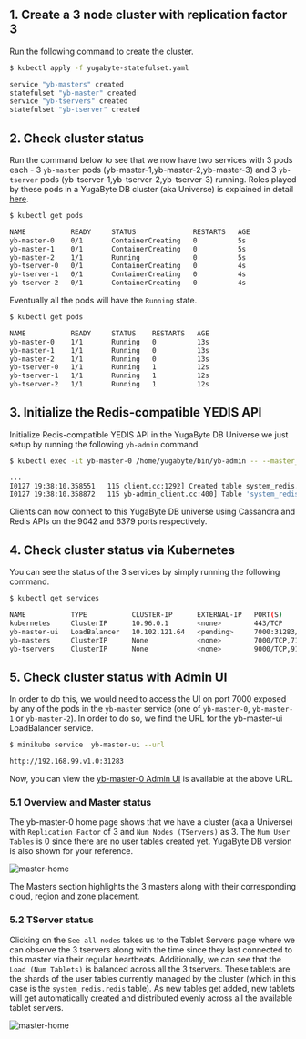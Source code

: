 ## 1. Create a 3 node cluster with replication factor 3 

Run the following command to create the cluster.

```{.sh .copy .separator-dollar}
$ kubectl apply -f yugabyte-statefulset.yaml
```
```sh
service "yb-masters" created
statefulset "yb-master" created
service "yb-tservers" created
statefulset "yb-tserver" created
```

## 2. Check cluster status

Run the command below to see that we now have two services with 3 pods each - 3 `yb-master` pods (yb-master-1,yb-master-2,yb-master-3) and 3 `yb-tserver` pods (yb-tserver-1,yb-tserver-2,yb-tserver-3) running. Roles played by these pods in a YugaByte DB cluster (aka Universe) is explained in detail [here](../../architecture/concepts/universe/).

```{.sh .copy .separator-dollar}
$ kubectl get pods
```
```sh
NAME           READY     STATUS              RESTARTS   AGE
yb-master-0    0/1       ContainerCreating   0          5s
yb-master-1    0/1       ContainerCreating   0          5s
yb-master-2    1/1       Running             0          5s
yb-tserver-0   0/1       ContainerCreating   0          4s
yb-tserver-1   0/1       ContainerCreating   0          4s
yb-tserver-2   0/1       ContainerCreating   0          4s
```

Eventually all the pods will have the `Running` state.

```{.sh .copy .separator-dollar}
$ kubectl get pods
```
```sh
NAME           READY     STATUS    RESTARTS   AGE
yb-master-0    1/1       Running   0          13s
yb-master-1    1/1       Running   0          13s
yb-master-2    1/1       Running   0          13s
yb-tserver-0   1/1       Running   1          12s
yb-tserver-1   1/1       Running   1          12s
yb-tserver-2   1/1       Running   1          12s
```


## 3. Initialize the Redis-compatible YEDIS API

Initialize Redis-compatible YEDIS API in the YugaByte DB Universe we just setup by running the following `yb-admin` command. 

```{.sh .copy .separator-dollar}
$ kubectl exec -it yb-master-0 /home/yugabyte/bin/yb-admin -- --master_addresses yb-master-0.yb-masters.default.svc.cluster.local:7100,yb-master-1.yb-masters.default.svc.cluster.local:7100,yb-master-2.yb-masters.default.svc.cluster.local:7100 setup_redis_table
```
```sh
...
I0127 19:38:10.358551   115 client.cc:1292] Created table system_redis.redis of type REDIS_TABLE_TYPE
I0127 19:38:10.358872   115 yb-admin_client.cc:400] Table 'system_redis.redis' created.
```

Clients can now connect to this YugaByte DB universe using Cassandra and Redis APIs on the 9042 and 6379 ports respectively.

## 4. Check cluster status via Kubernetes

You can see the status of the 3 services by simply running the following command.

```{.sh .copy .separator-dollar}
$ kubectl get services
```
```sh
NAME           TYPE           CLUSTER-IP      EXTERNAL-IP   PORT(S)                               AGE
kubernetes     ClusterIP      10.96.0.1       <none>        443/TCP                               10m
yb-master-ui   LoadBalancer   10.102.121.64   <pending>     7000:31283/TCP                        8m
yb-masters     ClusterIP      None            <none>        7000/TCP,7100/TCP                     8m
yb-tservers    ClusterIP      None            <none>        9000/TCP,9100/TCP,9042/TCP,6379/TCP   8m
```

## 5. Check cluster status with Admin UI

In order to do this, we would need to access the UI on port 7000 exposed by any of the pods in the `yb-master` service (one of `yb-master-0`, `yb-master-1` or `yb-master-2`). In order to do so, we find the URL for the yb-master-ui LoadBalancer service.

```{.sh .copy .separator-dollar}
$ minikube service  yb-master-ui --url
```
```sh
http://192.168.99.v1.0:31283
```

Now, you can view the [yb-master-0 Admin UI](../../admin/yb-master/#admin-ui) is available at the above URL.

### 5.1 Overview and Master status

The yb-master-0 home page shows that we have a cluster (aka a Universe) with `Replication Factor` of 3 and `Num Nodes (TServers)` as 3. The `Num User Tables` is 0 since there are no user tables created yet. YugaByte DB version is also shown for your reference. 

![master-home](/images/admin/master-home-kubernetes.png)

The Masters section highlights the 3 masters along with their corresponding cloud, region and zone placement. 

### 5.2 TServer status

Clicking on the `See all nodes` takes us to the Tablet Servers page where we can observe the 3 tservers along with the time since they last connected to this master via their regular heartbeats. Additionally, we can see that the `Load (Num Tablets)` is balanced across all the 3 tservers. These tablets are the shards of the user tables currently managed by the cluster (which in this case is the `system_redis.redis` table). As new tables get added, new tablets will get automatically created and distributed evenly across all the available tablet servers.

![master-home](/images/admin/master-tservers-list-kubernetes.png)

